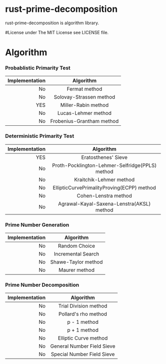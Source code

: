 rust-prime-decomposition
========================

rust-prime-decomposition is algorithm library.

#License
under The MIT License see LICENSE file.

# Algorithm
### Probablistic Primarity Test
| Implementation 	| Algorithm            	|
| ------------:  	| :-----------:        	|
| No             	| Fermat method			|
| No             	| Solovay-Strassen method|
| YES             | Miller-Rabin method    |
| No             	| Lucas-Lehmer method    |
| No			   	| Frobenius-Grantham method|
### Deterministic Primarity Test
| Implementation 	| Algorithm            	|
| ------------:  	| :-----------:        	|
| YES             | Eratosthenes' Sieve		|
| No             	| Proth-Pocklington-Lehmer-Selfridge(PPLS) method 	|
| No             	| Kraitchik-Lehmer method        		|
| No             	| EllipticCurvePrimalityProving(ECPP) method       		|
| No			   	| Cohen-Lenstra method	|
| No				| Agrawal-Kayal-Saxena-Lenstra(AKSL) method|
### Prime Number Generation
| Implementation 	| Algorithm            	|
| ------------:  	| :-----------:        	|
| No             	| Random Choice 	|
| No             	| Incremental Search 	|
| No             	| Shawe-Taylor method        		|
| No             	| Maurer method       		|

### Prime Number Decomposition
| Implementation 	| Algorithm            	|
| ------------:  	| :-----------:        	|
| No             	| Trial Division method	|
| No             	| Pollard's rho method 	|
| No             	| p - 1	method        		|
| No             	| p + 1 method       		|
| No			   	| Elliptic Curve method	|
| No				| General Number Field Sieve|
| No				| Special Number Field Sieve|
